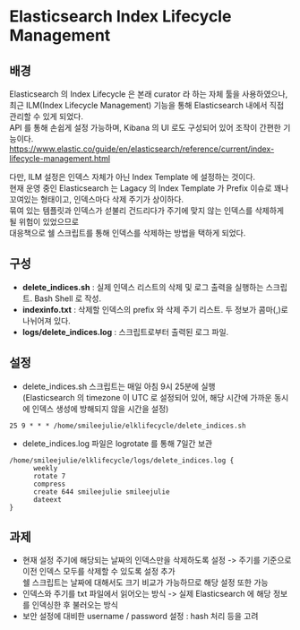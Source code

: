 # Elasticsearch Index Lifecycle Management
## 배경
Elasticsearch 의 Index Lifecycle 은 본래 curator 라 하는 자체 툴을 사용하였으나,  
최근 ILM(Index Lifecycle Management) 기능을 통해 Elasticsearch 내에서 직접 관리할 수 있게 되었다.  
API 를 통해 손쉽게 설정 가능하며, Kibana 의 UI 로도 구성되어 있어 조작이 간편한 기능이다.  
https://www.elastic.co/guide/en/elasticsearch/reference/current/index-lifecycle-management.html  

다만, ILM 설정은 인덱스 자체가 아닌 Index Template 에 설정하는 것이다.  
현재 운영 중인 Elasticsearch 는 Lagacy 의 Index Template 가 Prefix 이슈로 꽤나 꼬여있는 형태이고, 인덱스마다 삭제 주기가 상이하다.  
묶여 있는 템플릿과 인덱스가 섣불리 건드리다가 주기에 맞지 않는 인덱스를 삭제하게 될 위험이 있었으므로  
대응책으로 쉘 스크립트를 통해 인덱스를 삭제하는 방법을 택하게 되었다.  

## 구성
* **delete_indices.sh** : 실제 인덱스 리스트의 삭제 및 로그 출력을 실행하는 스크립트. Bash Shell 로 작성.
* **indexinfo.txt** : 삭제할 인덱스의 prefix 와 삭제 주기 리스트. 두 정보가 콤마(,)로 나뉘어져 있다.
* **logs/delete_indices.log** : 스크립트로부터 출력된 로그 파일.

## 설정
* delete_indices.sh 스크립트는 매일 아침 9시 25분에 실행  
(Elasticsearch 의 timezone 이 UTC 로 설정되어 있어, 해당 시간에 가까운 동시에 인덱스 생성에 방해되지 않을 시간을 설정)
```
25 9 * * * /home/smileejulie/elklifecycle/delete_indices.sh
```
* delete_indices.log 파일은 logrotate 를 통해 7일간 보관
```
/home/smileejulie/elklifecycle/logs/delete_indices.log {
      weekly
      rotate 7
      compress
      create 644 smileejulie smileejulie
      dateext
}
```

## 과제
* 현재 설정 주기에 해당되는 날짜의 인덱스만을 삭제하도록 설정 -> 주기를 기준으로 이전 인덱스 모두를 삭제할 수 있도록 설정 추가  
쉘 스크립트는 날짜에 대해서도 크기 비교가 가능하므로 해당 설정 또한 가능
* 인덱스와 주기를 txt 파일에서 읽어오는 방식 -> 실제 Elasticsearch 에 해당 정보를 인덱싱한 후 불러오는 방식
* 보안 설정에 대비한 username / password 설정 : hash 처리 등을 고려
